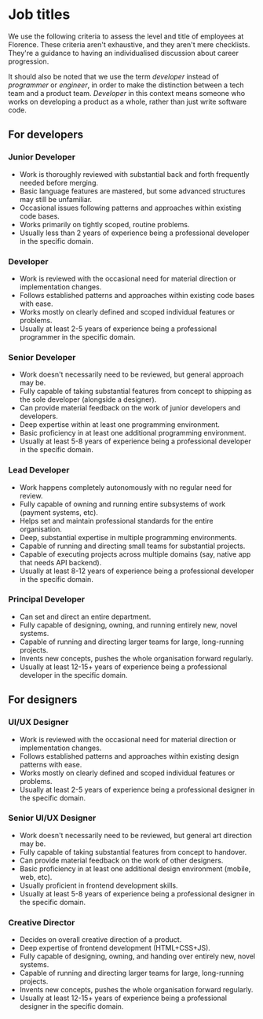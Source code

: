 # Job titles
We use the following criteria to assess the level and title of employees at Florence. These criteria aren't exhaustive, and they aren't mere checklists. They're a guidance to having an individualised discussion about career progression.

It should also be noted that we use the term _developer_ instead of _programmer_ or _engineer_, in order to make the distinction between a tech team and a product team. _Developer_ in this context means someone who works on developing a product as a whole, rather than just write software code.

## For developers

### Junior Developer
* Work is thoroughly reviewed with substantial back and forth frequently needed before merging.
* Basic language features are mastered, but some advanced structures may still be unfamiliar.
* Occasional issues following patterns and approaches within existing code bases.
* Works primarily on tightly scoped, routine problems.
* Usually less than 2 years of experience being a professional developer in the specific domain.

### Developer
* Work is reviewed with the occasional need for material direction or implementation changes.
* Follows established patterns and approaches within existing code bases with ease.
* Works mostly on clearly defined and scoped individual features or problems.
* Usually at least 2-5 years of experience being a professional programmer in the specific domain.

### Senior Developer
* Work doesn't necessarily need to be reviewed, but general approach may be.
* Fully capable of taking substantial features from concept to shipping as the sole developer (alongside a designer).
* Can provide material feedback on the work of junior developers and developers.
* Deep expertise within at least one programming environment.
* Basic proficiency in at least one additional programming environment.
* Usually at least 5-8 years of experience being a professional developer in the specific domain.

### Lead Developer
* Work happens completely autonomously with no regular need for review.
* Fully capable of owning and running entire subsystems of work (payment systems, etc).
* Helps set and maintain professional standards for the entire organisation.
* Deep, substantial expertise in multiple programming environments.
* Capable of running and directing small teams for substantial projects.
* Capable of executing projects across multiple domains (say, native app that needs API backend).
* Usually at least 8-12 years of experience being a professional developer in the specific domain.

### Principal Developer
* Can set and direct an entire department.
* Fully capable of designing, owning, and running entirely new, novel systems.
* Capable of running and directing larger teams for large, long-running projects.
* Invents new concepts, pushes the whole organisation forward regularly.
* Usually at least 12-15+ years of experience being a professional developer in the specific domain.

## For designers

### UI/UX Designer
* Work is reviewed with the occasional need for material direction or implementation changes.
* Follows established patterns and approaches within existing design patterns with ease.
* Works mostly on clearly defined and scoped individual features or problems.
* Usually at least 2-5 years of experience being a professional designer in the specific domain.

### Senior UI/UX Designer
* Work doesn't necessarily need to be reviewed, but general art direction may be.
* Fully capable of taking substantial features from concept to handover.
* Can provide material feedback on the work of other designers.
* Basic proficiency in at least one additional design environment (mobile, web, etc).
* Usually proficient in frontend development skills.
* Usually at least 5-8 years of experience being a professional designer in the specific domain.

### Creative Director
* Decides on overall creative direction of a product.
* Deep expertise of frontend development (HTML+CSS+JS).
* Fully capable of designing, owning, and handing over entirely new, novel systems.
* Capable of running and directing larger teams for large, long-running projects.
* Invents new concepts, pushes the whole organisation forward regularly.
* Usually at least 12-15+ years of experience being a professional designer in the specific domain.
